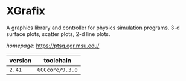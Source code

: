 # XGrafix

A graphics library and controller for physics simulation programs. 3-d surface plots, scatter plots, 2-d line plots.

*homepage*: <https://ptsg.egr.msu.edu/>

version | toolchain
--------|----------
``2.41`` | ``GCCcore/9.3.0``
